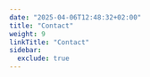 ```yaml
---
date: "2025-04-06T12:48:32+02:00"
title: "Contact"
weight: 9
linkTitle: "Contact"
sidebar:
  exclude: true
---
```

